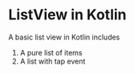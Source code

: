 # ListView in Kotlin
A basic list view in Kotlin includes
1) A pure list of items
2) A list with tap event
